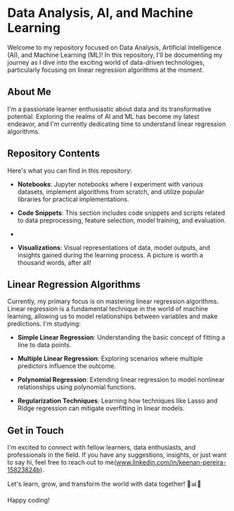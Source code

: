 # Data Analysis, AI, and Machine Learning

Welcome to my repository focused on Data Analysis, Artificial Intelligence (AI), and Machine Learning (ML)! In this repository, I'll be documenting my journey as I dive 
into the exciting world of data-driven technologies, particularly focusing on linear regression algorithms at the moment.

## About Me
I'm a passionate learner enthusiastic about data and its transformative potential. Exploring the realms of AI and ML has become my latest endeavor,
and I'm currently dedicating time to understand linear regression algorithms.

## Repository Contents
Here's what you can find in this repository:

- **Notebooks**: Jupyter notebooks where I experiment with various datasets, implement  algorithms from scratch, and utilize popular libraries for practical implementations.

- **Code Snippets**: This section includes code snippets and scripts related to data preprocessing, feature selection, model training, and evaluation.
- 
- **Visualizations**: Visual representations of data, model outputs, and insights gained during the learning process. A picture is worth a thousand words, after all!

## Linear Regression Algorithms
Currently, my primary focus is on mastering linear regression algorithms. Linear regression is a fundamental technique in the world of machine learning, allowing us to model relationships between variables and make predictions. I'm studying:

- **Simple Linear Regression**: Understanding the basic concept of fitting a line to data points.
  
- **Multiple Linear Regression**: Exploring scenarios where multiple predictors influence the outcome.
  
- **Polynomial Regression**: Extending linear regression to model nonlinear relationships using polynomial functions.
  
- **Regularization Techniques**: Learning how techniques like Lasso and Ridge regression can mitigate overfitting in linear models.

## Get in Touch
I'm excited to connect with fellow learners, data enthusiasts, and professionals in the field. If you have any suggestions, insights, or just want to say hi, feel free to reach out to me(www.linkedin.com/in/keenan-pereira-15823824b).

Let's learn, grow, and transform the world with data together! 🚀📊🤖

Happy coding!
